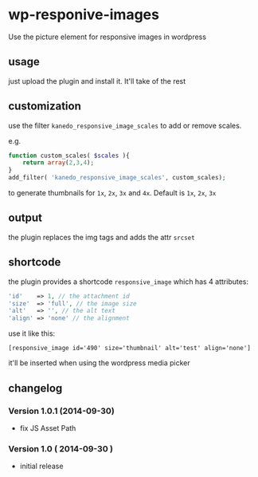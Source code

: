 wp-responive-images
===================

Use the picture element for responsive images in wordpress

## usage

just upload the plugin and install it. It'll take of the rest

## customization

use the filter `kanedo_responsive_image_scales` to add or remove scales.

e.g.
```php
function custom_scales( $scales ){
	return array(2,3,4);
}
add_filter( 'kanedo_responsive_image_scales', custom_scales);
```
to generate thumbnails for `1x`, `2x`, `3x` and `4x`. Default is `1x`, `2x`, `3x`

## output
the plugin replaces the img tags and adds the attr `srcset`

## shortcode

the plugin provides a shortcode `responsive_image` which has 4 attributes:
``` php
'id'    => 1, // the attachment id
'size' 	=> 'full', // the image size
'alt'	=> '', // the alt text
'align' => 'none' // the alignment
```	

use it like this:
```
[responsive_image id='490' size='thumbnail' alt='test' align='none']
```

it'll be inserted when using the wordpress media picker

## changelog
### Version 1.0.1 (2014-09-30)
- fix JS Asset Path

### Version 1.0 ( 2014-09-30 )
- initial release